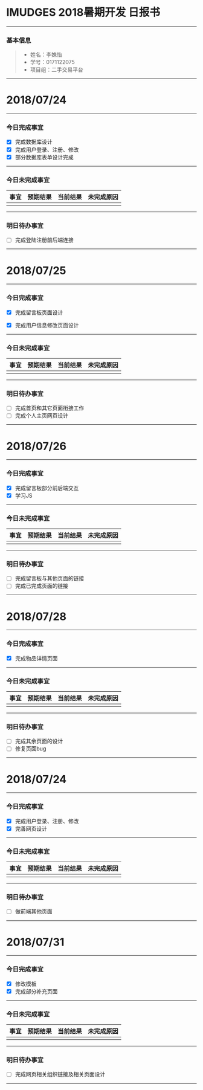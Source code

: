 # IMUDGES 2018暑期开发 日报书
--------


### 基本信息
> * 姓名：李姝怡
> * 学号：0171122075
> * 项目组：二手交易平台

-------


# 2018/07/24

-------

### 今日完成事宜
- [x]  完成数据库设计
- [x]  完成用户登录、注册、修改
- [x]  部分数据库表单设计完成

-----
### 今日未完成事宜


| 事宜     |预期结果| 当前结果  | 未完成原因   | 
| --------   | -----:  | -----:  | :----:  |
|    |   |   |   |


------
### 明日待办事宜
- [ ] 完成登陆注册前后端连接

-------



# 2018/07/25

-------

### 今日完成事宜
- [x]  完成留言板页面设计
- [x]  完成用户信息修改页面设计


-----
### 今日未完成事宜


| 事宜     |预期结果| 当前结果  | 未完成原因   | 
| --------   | -----:  | -----:  | :----:  |
|    |   |   |   |


------
### 明日待办事宜
- [ ] 完成首页和其它页面衔接工作
- [ ] 完成个人主页网页设计
-------



# 2018/07/26

-------

### 今日完成事宜
- [x]  完成留言板部分前后端交互
- [x]  学习JS

-----
### 今日未完成事宜


| 事宜     |预期结果| 当前结果  | 未完成原因   | 
| --------   | -----:  | -----:  | :----:  |
|    |   |   |   |


------
### 明日待办事宜
- [ ] 完成留言板与其他页面的链接
- [ ] 完成已完成页面的链接

-------



# 2018/07/28

-------

### 今日完成事宜
- [x]  完成物品详情页面

-----
### 今日未完成事宜


| 事宜     |预期结果| 当前结果  | 未完成原因   | 
| --------   | -----:  | -----:  | :----:  |
|    |   |   |   |


------
### 明日待办事宜
- [ ] 完成其余页面的设计
- [ ] 修复页面bug

-------

# 2018/07/24

-------

### 今日完成事宜
- [x]  完成用户登录、注册、修改
- [x]  完善网页设计

-----
### 今日未完成事宜


| 事宜     |预期结果| 当前结果  | 未完成原因   | 
| --------   | -----:  | -----:  | :----:  |
|    |   |   |   |


------
### 明日待办事宜
- [ ] 做前端其他页面

-------


# 2018/07/31

-------

### 今日完成事宜
- [x]  修改模板
- [x]  完成部分补充页面

-----
### 今日未完成事宜


| 事宜     |预期结果| 当前结果  | 未完成原因   | 
| --------   | -----:  | -----:  | :----:  |
|    |   |   |   |


------
### 明日待办事宜
- [ ] 完成网页相关组织链接及相关页面设计

-------



